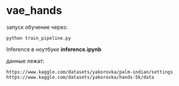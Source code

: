 # vae_hands

запуск обучение через:

```
python train_pipeline.py 
```

Inference в ноутбуке **inference.ipynb**

данные лежат:

```
https://www.kaggle.com/datasets/yakorovka/palm-indian/settings
https://www.kaggle.com/datasets/yakorovka/hands-5k/data
```